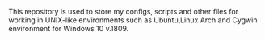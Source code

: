 This repository is used to store my configs, scripts and other files for working in UNIX-like environments such as Ubuntu,Linux Arch and Cygwin environment for Windows 10 v.1809.